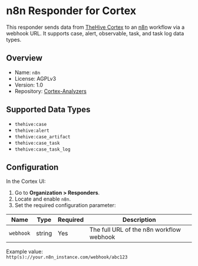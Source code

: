 # n8n Responder for Cortex

This responder sends data from [TheHive Cortex](https://github.com/TheHive-Project/Cortex) to an [n8n](https://n8n.io/) workflow via a webhook URL. It supports case, alert, observable, task, and task log data types.

## Overview

- Name: `n8n`
- License: AGPLv3
- Version: 1.0
- Repository: [Cortex-Analyzers](https://github.com/TheHive-Project/Cortex-Analyzers)

## Supported Data Types

- `thehive:case`
- `thehive:alert`
- `thehive:case_artifact`
- `thehive:case_task`
- `thehive:case_task_log`


## Configuration

In the Cortex UI:

1. Go to **Organization > Responders**.
2. Locate and enable `n8n`.
3. Set the required configuration parameter:

| Name            | Type   | Required | Description                          |
|-----------------|--------|----------|--------------------------------------|
| `webhook` | string | Yes      | The full URL of the n8n workflow webhook  |

Example value:  
`http(s)://your.n8n_instance.com/webhook/abc123`
